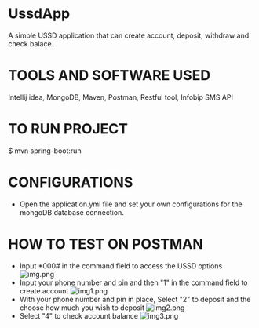 # UssdApp
A simple USSD application that can create account, deposit, withdraw and check balace.

# TOOLS AND SOFTWARE USED
Intellij idea, MongoDB, Maven, Postman, Restful tool, Infobip SMS API

# TO RUN PROJECT
$ mvn spring-boot:run

# CONFIGURATIONS
* Open the application.yml file and set your own configurations for the mongoDB database connection.

# HOW TO TEST ON POSTMAN
* Input *000# in the command field to access the USSD options
![img.png](/home/olubunmi/Pictures/Screenshots/img.png)
* Input your phone number and pin and then "1" in the command field to create account
![img1.png](/home/olubunmi/Pictures/Screenshots/img1.png)
* With your phone number and pin in place, Select "2" to deposit and the choose how much you wish to deposit
![img2.png](/home/olubunmi/Pictures/Screenshots/img2.png)
* Select "4" to check account balance
![img3.png](/home/olubunmi/Pictures/Screenshots/img3.png)

